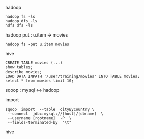 hadoop
```
hadoop fs -ls
hadoop dfs -ls
hdfs dfs -ls
```
hadoop put : u.item -> movies
```
hadoop fs -put u.item movies
```
hive  
```hive
CREATE TABLE movies (...)
show tables;
describe movies;
LOAD DATA INPATH '/user/training/movies' INTO TABLE movies;
select * from movies limit 10;
```

sqoop : mysql <-> hadoop

import
```
sqoop  import  --table  cityByCountry \
 --connect  jdbc:mysql://[host]/[dbname]  \
 --username [rootname]  -P  \
 --fields-terminated-by  "\t"
```


hive  
